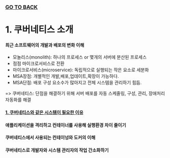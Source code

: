 ### [GO TO BACK](../README.md)

# 1. 쿠버네티스 소개

#### 최근 소프트웨어의 개발과 배포의 변화 이해
- 모놀리스(monolith): 하나의 프로세스 or 몇개의 서버에 분산된 프로세스
- 점점 마이크로서비스로 전환
- 마이크로서비스(microservice): 독립적으로 실행되는 작은 요소로 세분화
- MSA장점: 개별적인 개발,배포,업데이트,확장이 가능하다.
- MSA단점: 배포 구성 요소수가 많아지고 전체 시스템을 관리하기 힘듬.

=> 쿠버네티스: 단점을 해결하기 위해 서버 배포를 자동 스케줄링, 구성, 관리, 장애처리 자동화를 해결

#### [1. 쿠버네티스와 같은 시스템이 필요한 이유](./part1/README.md)

#### 애플리케이션을 격리하고 컨테이너를 사용해 실행환경 차이 줄이기

#### 쿠버네티스에서 사용되는 컨테이넝와 도커의 이해

#### 쿠버네티스로 개발자와 시스템 관리자의 작업 간소화하기

